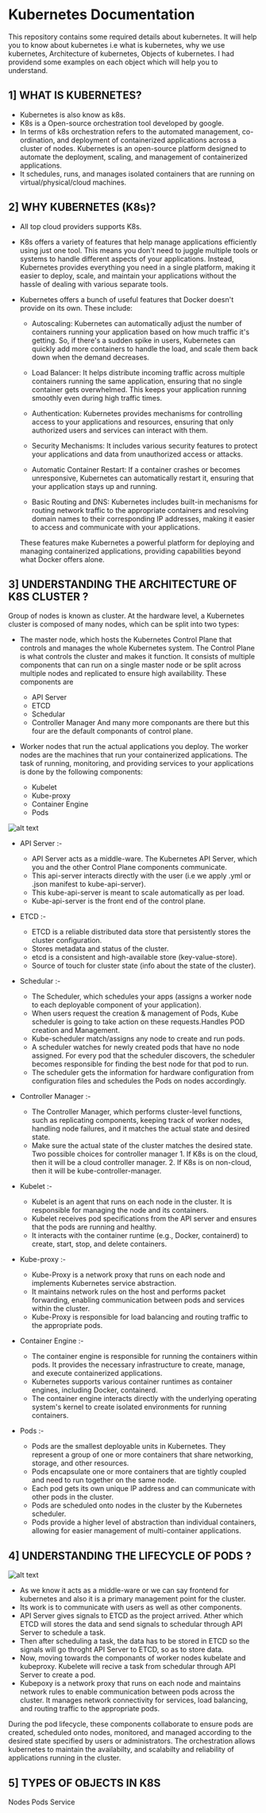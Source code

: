 # Kubernetes Documentation

This repository contains some required details about kubernetes. It will help you to know about kubernetes i.e what is kubernetes, why we use kubernetes, Architecture of kubernetes, Objects of kubernetes. I had providend some examples on each object which will help you to understand.

## 1] WHAT IS KUBERNETES?

 - Kubernetes is also know as k8s.
 - K8s is a Open-source orchestration tool developed by google. 
 - In terms of k8s orchestration refers to the automated management, co-ordination, and deployment of containerized applications across a cluster of nodes. Kubernetes is an open-source platform designed to automate the deployment, scaling, and management of containerized applications.
 - It schedules, runs, and manages isolated containers that are running on virtual/physical/cloud machines.
## 2] WHY KUBERNETES (K8s)?
 
 - All top cloud providers supports K8s. 
 - K8s offers a variety of features that help manage applications efficiently using just one tool. This means you don't need to juggle multiple tools or systems to handle different aspects of your applications. Instead, Kubernetes provides everything you need in a single platform, making it easier to deploy, scale, and maintain your applications without the hassle of dealing with various separate tools.
 - Kubernetes offers a bunch of useful features that Docker doesn't provide on its own. These include:

    - Autoscaling: Kubernetes can automatically adjust the number of containers running your application based on how much traffic it's getting. So, if there's a sudden spike in users, Kubernetes can quickly add more containers to handle the load, and scale them back down when the demand decreases.

    - Load Balancer: It helps distribute incoming traffic across multiple containers running the same application, ensuring that no single container gets overwhelmed. This keeps your application running smoothly even during high traffic times.

    - Authentication: Kubernetes provides mechanisms for controlling access to your applications and resources, ensuring that only authorized users and services can interact with them.

    - Security Mechanisms: It includes various security features to protect your applications and data from unauthorized access or attacks.

    - Automatic Container Restart: If a container crashes or becomes unresponsive, Kubernetes can automatically restart it, ensuring that your application stays up and running.

    - Basic Routing and DNS: Kubernetes includes built-in mechanisms for routing network traffic to the appropriate containers and resolving domain names to their corresponding IP addresses, making it easier to access and communicate with your applications.

   These features make Kubernetes a powerful platform for deploying and managing containerized applications, providing capabilities beyond what Docker offers alone.

## 3] UNDERSTANDING THE ARCHITECTURE OF K8S CLUSTER ?

Group of nodes is known as cluster. At the hardware level, a Kubernetes cluster is composed of many nodes, which can be split into two types:

 - The master node, which hosts the Kubernetes Control Plane that controls and manages the whole Kubernetes system. The Control Plane is what controls the cluster and makes it function. It consists of multiple components that can run on a single master node or be split across multiple nodes and replicated to ensure high availability. These components are
    - API Server
    - ETCD
    - Schedular
    - Controller Manager
   And many more componants are there but this four are the default componants of control plane.

 - Worker nodes that run the actual applications you deploy. The worker nodes are the machines that run your containerized applications. The task of running, monitoring, and providing services to your applications is done by the following components:
   - Kubelet
   - Kube-proxy
   - Container Engine
   - Pods

 ![alt text](<Arc k8s.png>)

  - API Server :-
      - API Server acts as a middle-ware. The Kubernetes API Server, which you and the other Control Plane components communicate.
      - This api-server interacts directly with the user (i.e we apply .yml or .json manifest to kube-api-server).
      - This kube-api-server is meant to scale automatically as per load.
      - Kube-api-server is the front end of the control plane.

  - ETCD :-
     - ETCD is a reliable distributed data store that persistently stores the cluster configuration.
     - Stores metadata and status of the cluster.
     - etcd is a consistent and high-available store (key-value-store).
     - Source of touch for cluster state (info about the state of the cluster).

  - Schedular :-
     - The Scheduler, which schedules your apps (assigns a worker node to each deployable component of your application).
     - When users request the creation & management of Pods, Kube scheduler is going to take action on these requests.Handles POD creation and Management.
     - Kube-scheduler match/assigns any node to create and run pods.
     - A scheduler watches for newly created pods that have no node assigned. For every pod that the scheduler discovers, the scheduler becomes responsible for finding the best node for that pod to run.
     - The scheduler gets the information for hardware configuration from configuration files and schedules the Pods on nodes accordingly.

  - Controller Manager :-
      - The Controller Manager, which performs cluster-level functions, such as replicating components, keeping track of worker nodes, handling node failures, and it matches the actual state and desired state.
      -  Make sure the actual state of the cluster matches the desired state. Two possible choices for controller manager 
        1. If K8s is on the cloud, then it will be a cloud controller manager.
        2. If K8s is on non-cloud, then it will be kube-controller-manager.

  - Kubelet :- 
      - Kubelet is an agent that runs on each node in the cluster. It is responsible for managing the node and its containers.
      - Kubelet receives pod specifications from the API server and ensures that the pods are running and healthy.
      - It interacts with the container runtime (e.g., Docker, containerd) to create, start, stop, and delete containers.

  - Kube-proxy :- 
      - Kube-Proxy is a network proxy that runs on each node and implements Kubernetes service abstraction.
      - It maintains network rules on the host and performs packet forwarding, enabling communication between pods and services within the cluster.
      - Kube-Proxy is responsible for load balancing and routing traffic to the appropriate pods.

  - Container Engine :-
      - The container engine is responsible for running the containers within pods. It provides the necessary infrastructure to create, manage, and execute containerized applications.
      - Kubernetes supports various container runtimes as container engines, including Docker, containerd.
      - The container engine interacts directly with the underlying operating system's kernel to create isolated environments for running containers.

  - Pods :-
      - Pods are the smallest deployable units in Kubernetes. They represent a group of one or more containers that share networking, storage, and other resources.
      - Pods encapsulate one or more containers that are tightly coupled and need to run together on the same node.
      - Each pod gets its own unique IP address and can communicate with other pods in the cluster.
      - Pods are scheduled onto nodes in the cluster by the Kubernetes scheduler.
      - Pods provide a higher level of abstraction than individual containers, allowing for easier management of multi-container applications.

## 4] UNDERSTANDING THE LIFECYCLE OF PODS ?
 
![alt text](<K8S lifecycle policy.png>)

 - As we know it acts as a middle-ware or we can say frontend for kubernetes and also it is a primary management point for the cluster.
 - Its work is to communicate with users as well as other components.
 - API Server gives signals to ETCD as the project arrived. Ather which ETCD will stores the data and send signals to schedular through API Server to  schedule a task.
- Then after scheduling a task, the data has to be stored in ETCD so the signals will go throght API Server to ETCD, so as to store data.
- Now, moving towards the componants of worker nodes kubelate and kubeproxy. Kubelete will recive a task from schedular through API Server to create a pod.
- Kubepoxy is a network proxy that runs on each node and maintains network rules to enable communication between pods across the cluster. It manages network connectivity for services, load balancing, and routing traffic to the appropriate pods.

During the pod lifecycle, these components collaborate to ensure pods are created, scheduled onto nodes, monitored, and managed according to the desired state specified by users or administrators. The orchestration allows kubernetes to maintain the availabilty, and scalabilty and reliability of applications running in the cluster.

## 5] TYPES OF OBJECTS IN K8S

Nodes
Pods
Service

